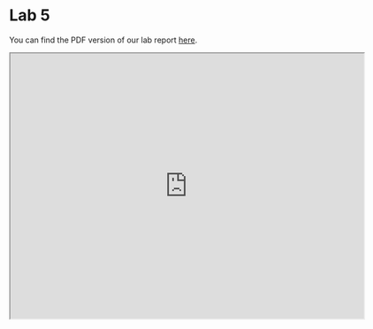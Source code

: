 Lab 5
=====

You can find the PDF version of our lab report [here](https://drive.google.com/file/d/1yxxnArPqS9vTkNIhSq7tofELwDsqcXUH/view?usp=sharing).

<p align="center">
    <iframe src="https://drive.google.com/file/d/1yxxnArPqS9vTkNIhSq7tofELwDsqcXUH/preview" width="640" height="480"></iframe>
</p>
